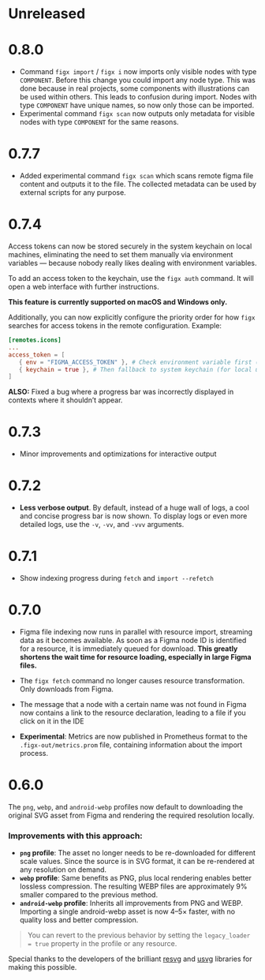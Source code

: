 # Unreleased

# 0.8.0

- Command `figx import` / `figx i` now imports only visible nodes with type `COMPONENT`. Before this change you could import any node type. This was done because in real projects, some components with illustrations can be used within others. This leads to confusion during import. Nodes with type `COMPONENT` have unique names, so now only those can be imported.
- Experimental command `figx scan` now outputs only metadata for visible nodes with type `COMPONENT` for the same reasons.

# 0.7.7

- Added experimental command `figx scan` which scans remote figma file content and outputs it to the file. The collected metadata can be used by external scripts for any purpose.

# 0.7.4

Access tokens can now be stored securely in the system keychain on local machines, eliminating the need to set them manually via environment variables — because nobody really likes dealing with environment variables.

To add an access token to the keychain, use the `figx auth` command. It will open a web interface with further instructions.

**This feature is currently supported on macOS and Windows only.**

Additionally, you can now explicitly configure the priority order for how `figx` searches for access tokens in the remote configuration. Example:

```toml
[remotes.icons]
...
access_token = [
   { env = "FIGMA_ACCESS_TOKEN" }, # Check environment variable first (e.g., for CI)
   { keychain = true }, # Then fallback to system keychain (for local use)
]
```

**ALSO:** Fixed a bug where a progress bar was incorrectly displayed in contexts where it shouldn’t appear.

# 0.7.3

- Minor improvements and optimizations for interactive output

# 0.7.2

- **Less verbose output**. By default, instead of a huge wall of logs, a cool and concise progress bar is now shown. To display logs or even more detailed logs, use the `-v`, `-vv`, and `-vvv` arguments.

# 0.7.1

- Show indexing progress during `fetch` and `import --refetch`

# 0.7.0

- Figma file indexing now runs in parallel with resource import, streaming data as it becomes available. As soon as a Figma node ID is identified for a resource, it is immediately queued for download.
   **This greatly shortens the wait time for resource loading, especially in large Figma files.**

- The `figx fetch` command no longer causes resource transformation. Only downloads from Figma.

- The message that a node with a certain name was not found in Figma now contains a link to the resource declaration, leading to a file if you click on it in the IDE

- **Experimental**: Metrics are now published in Prometheus format to the `.figx-out/metrics.prom` file, containing information about the import process.

# 0.6.0

The `png`, `webp`, and `android-webp` profiles now default to downloading the original SVG asset from Figma and rendering the required resolution locally.

### Improvements with this approach:
* **`png` profile**: The asset no longer needs to be re-downloaded for different scale values. Since the source is in SVG format, it can be re-rendered at any resolution on demand.
* **`webp` profile**: Same benefits as PNG, plus local rendering enables better lossless compression. The resulting WEBP files are approximately 9% smaller compared to the previous method.
* **`android-webp` profile**: Inherits all improvements from PNG and WEBP. Importing a single android-webp asset is now 4–5× faster, with no quality loss and better compression.

> You can revert to the previous behavior by setting the `legacy_loader = true` property in the profile or any resource.

Special thanks to the developers of the brilliant [resvg](https://github.com/linebender/resvg) and [usvg](https://github.com/linebender/resvg/tree/main/crates/usvg) libraries for making this possible.
